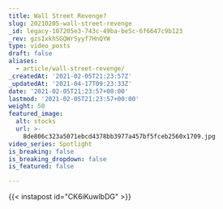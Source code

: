 ```yaml
---
title: Wall Street Revenge?
slug: 20210205-wall-street-revenge
_id: legacy-107205e3-743c-49ba-be5c-6f6647c9b123
_rev: gzsIxkhSGQWrSyyf7HnQYW
type: video_posts
draft: false
aliases:
  - article/wall-street-revenge/
_createdAt: '2021-02-05T21:23:57Z'
_updatedAt: '2021-04-17T09:23:33Z'
date: '2021-02-05T21:23:57+00:00'
lastmod: '2021-02-05T21:23:57+00:00'
weight: 50
featured_image:
  alt: stocks
  url: >-
    8de806c323a5071ebcd4378bb3977a457bf5fceb2560x1709.jpg
video_series: Spotlight
is_breaking: false
is_breaking_dropdown: false
is_featured: false

---
```

{{< instapost id="CK6iKuwlbDG" >}}